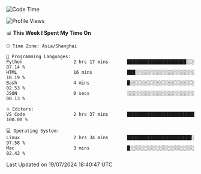 <!--START_SECTION:waka-->
![Code Time](http://img.shields.io/badge/Code%20Time-456%20hrs%2029%20mins-blue)

![Profile Views](http://img.shields.io/badge/Profile%20Views-0-blue)

📊 **This Week I Spent My Time On** 

```text
🕑︎ Time Zone: Asia/Shanghai

💬 Programming Languages: 
Python                   2 hrs 17 mins       ██████████████████████░░░   87.14 % 
HTML                     16 mins             ███░░░░░░░░░░░░░░░░░░░░░░   10.19 % 
Bash                     4 mins              █░░░░░░░░░░░░░░░░░░░░░░░░   02.53 % 
JSON                     0 secs              ░░░░░░░░░░░░░░░░░░░░░░░░░   00.13 % 

🔥 Editors: 
VS Code                  2 hrs 37 mins       █████████████████████████   100.00 % 

💻 Operating System: 
Linux                    2 hrs 34 mins       ████████████████████████░   97.58 % 
Mac                      3 mins              █░░░░░░░░░░░░░░░░░░░░░░░░   02.42 % 
```


 Last Updated on 19/07/2024 18:40:47 UTC
<!--END_SECTION:waka-->
